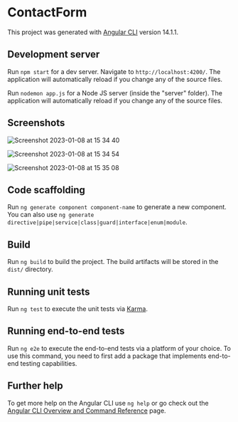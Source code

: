 # ContactForm

This project was generated with [Angular CLI](https://github.com/angular/angular-cli) version 14.1.1.

## Development server

Run `npm start` for a dev server. Navigate to `http://localhost:4200/`. The application will automatically reload if you change any of the source files.

Run `nodemon app.js` for a Node JS server (inside the "server" folder). The application will automatically reload if you change any of the source files.

## Screenshots

![Screenshot 2023-01-08 at 15 34 40](https://user-images.githubusercontent.com/37920932/211208168-f70713a0-a38c-421f-aa3d-cac59f3274e9.png)

![Screenshot 2023-01-08 at 15 34 54](https://user-images.githubusercontent.com/37920932/211208173-e8937645-54b9-4810-b160-a0d5e6c7f21e.png)

![Screenshot 2023-01-08 at 15 35 08](https://user-images.githubusercontent.com/37920932/211208178-a4523b34-f594-48c6-aa08-781eadfb5e1f.png)

## Code scaffolding

Run `ng generate component component-name` to generate a new component. You can also use `ng generate directive|pipe|service|class|guard|interface|enum|module`.

## Build

Run `ng build` to build the project. The build artifacts will be stored in the `dist/` directory.

## Running unit tests

Run `ng test` to execute the unit tests via [Karma](https://karma-runner.github.io).

## Running end-to-end tests

Run `ng e2e` to execute the end-to-end tests via a platform of your choice. To use this command, you need to first add a package that implements end-to-end testing capabilities.

## Further help

To get more help on the Angular CLI use `ng help` or go check out the [Angular CLI Overview and Command Reference](https://angular.io/cli) page.

